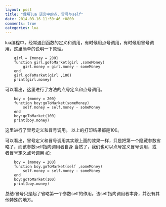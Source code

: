 ```yaml
---
layout: post
title: "理解lua 语言中的点、冒号与self"
date: 2014-03-16 11:50:46 +0800
comments: true
categories: lua
---
```

lua编程中，经常遇到函数的定义和调用，有时候用点号调用，有时候用冒号调用，这里简单的说明一下原理。
``` 
	girl = {money = 200}
	function girl.goToMarket(girl ,someMoney)
		girl.money = girl.money - someMoney
	end
	girl.goToMarket(girl ,100)
	print(girl.money)
``` 
可以看出，这里进行了方法的点号定义和点号调用。
``` 
	boy = {money = 200}
	function boy:goToMarket(someMoney)
		self.money = self.money - someMoney
	end
	boy:goToMarket(100)
	print(boy.money)
``` 

这里进行了冒号定义和冒号调用。
以上的打印结果都是100。

可以看出，冒号定义和冒号调用其实跟上面的效果一样，只是把第一个隐藏参数省略了，而该参数self指向调用者自身
当然了，我们也可以点号定义冒号调用，或者冒号定义点号调用
如:
``` 
	boy = {money = 200}
	function boy.goToMarket(self ,someMoney)
		self.money = self.money - someMoney
	end
	boy:goToMarket(100)
	print(boy.money)
``` 
总结:冒号只是起了省略第一个参数self的作用，该self指向调用者本身，并没有其他特殊的地方。